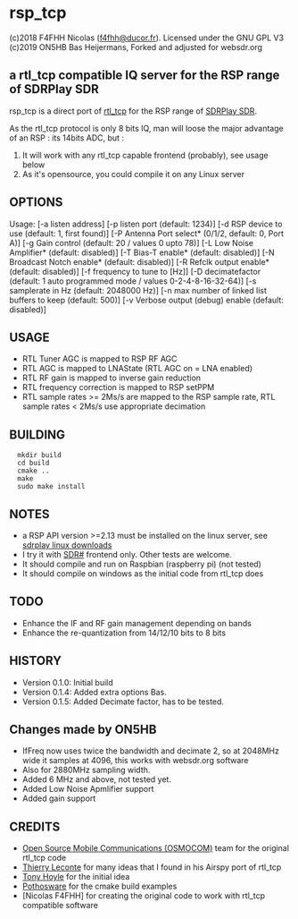 # rsp_tcp

(c)2018 F4FHH Nicolas (f4fhh@ducor.fr). Licensed under the GNU GPL V3
(c)2019 ON5HB Bas Heijermans, Forked and adjusted for websdr.org

## a rtl_tcp compatible IQ server for the RSP range of SDRPlay SDR

rsp_tcp is a direct port of [rtl_tcp](https://github.com/osmocom/rtl-sdr) for the RSP range of [SDRPlay SDR](https://www.sdrplay.com/).

As the rtl_tcp protocol is only 8 bits IQ, man will loose the major advantage of an RSP : its 14bits ADC, but :

1. It will work with any rtl_tcp capable frontend (probably), see usage below
2. As it's opensource, you could compile it on any Linux server

## OPTIONS
Usage:
	[-a listen address]
	[-p listen port (default: 1234)] 
	[-d RSP device to use (default: 1, first found)] 
	[-P Antenna Port select* (0/1/2, default: 0, Port A)] 
	[-g Gain control (default: 20 / values 0 upto 78)] 
	[-L Low Noise Amplifier* (default: disabled)]
	[-T Bias-T enable* (default: disabled)]
	[-N Broadcast Notch enable* (default: disabled)]
	[-R Refclk output enable* (default: disabled)]
	[-f frequency to tune to [Hz]]
	[-D decimatefactor (default: 1 auto programmed mode / values 0-2-4-8-16-32-64)]
        [-s samplerate in Hz (default: 2048000 Hz)]
	[-n max number of linked list buffers to keep (default: 500)]
	[-v Verbose output (debug) enable (default: disabled)]

## USAGE
 - RTL Tuner AGC is mapped to RSP RF AGC
 - RTL AGC is mapped to LNAState (RTL AGC on = LNA enabled)
 - RTL RF gain is mapped to inverse gain reduction
 - RTL frequency correction is mapped to RSP setPPM
 - RTL sample rates >= 2Ms/s are mapped to the RSP sample rate, RTL sample rates < 2Ms/s use appropriate decimation

## BUILDING
```
  mkdir build
  cd build
  cmake ..
  make
  sudo make install
```
## NOTES
 - a RSP API version >=2.13 must be installed on the linux server, see [sdrplay linux downloads](https://www.sdrplay.com/downloads/)
 - I try it with [SDR#](https://airspy.com/download/) frontend only. Other tests are welcome.
 - It should compile and run on Raspbian (raspberry pi) (not tested)
 - It should compile on windows as the initial code from rtl_tcp does

## TODO
 - Enhance the IF and RF gain management depending on bands
 - Enhance the re-quantization from 14/12/10 bits to 8 bits

## HISTORY
 - Version 0.1.0: Initial build
 - Version 0.1.4: Added extra options Bas.
 - Version 0.1.5: Added Decimate factor, has to be tested.

## Changes made by ON5HB
 - IfFreq now uses twice the bandwidth and decimate 2, so at 2048MHz wide it samples at 4096, this works with websdr.org software
 - Also for 2880MHz sampling width.
 - Added 6 MHz and above, not tested yet.
 - Added Low Noise Apmlifier support
 - Added gain support

## CREDITS
 - [Open Source Mobile Communications (OSMOCOM)](https://github.com/osmocom/rtl-sdr.git) team for the original rtl_tcp code
 - [Thierry Leconte](https://github.com/TLeconte/airspy_tcp.git) for many ideas that I found in his Airspy port of rtl_tcp
 - [Tony Hoyle](https://github.com/TonyHoyle/sdrplay.git) for the initial idea
 - [Pothosware](https://github.com/pothosware) for the cmake build examples
 - [Nicolas F4FHH] for creating the original code to work with rtl_tcp compatible software
